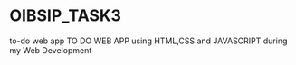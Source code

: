 # OIBSIP_TASK3
to-do web app
 TO DO WEB APP using HTML,CSS and JAVASCRIPT during my Web Development 
